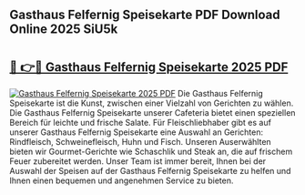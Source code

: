 ## Gasthaus Felfernig Speisekarte PDF Download Online 2025 SiU5k

# <h2><a href="http://gc9appr.nevu.top/?p=Gasthaus+Felfernig+Speisekarte">🔗 👉🔴 Gasthaus Felfernig Speisekarte 2025 PDF</a></h2>

[![Gasthaus Felfernig Speisekarte 2025 PDF](https://i.imgur.com/dBaPXMq.png)](http://gc9appr.nevu.top/?p=Gasthaus+Felfernig+Speisekarte)
Die Gasthaus Felfernig Speisekarte ist die Kunst, zwischen einer Vielzahl von Gerichten zu wählen. Die Gasthaus Felfernig Speisekarte unserer Cafeteria bietet einen speziellen Bereich für leichte und frische Salate. Für Fleischliebhaber gibt es auf unserer Gasthaus Felfernig Speisekarte eine Auswahl an Gerichten: Rindfleisch, Schweinefleisch, Huhn und Fisch. Unseren Auserwählten bieten wir Gourmet-Gerichte wie Schaschlik und Steak an, die auf frischem Feuer zubereitet werden. Unser Team ist immer bereit, Ihnen bei der Auswahl der Speisen auf der Gasthaus Felfernig Speisekarte zu helfen und Ihnen einen bequemen und angenehmen Service zu bieten.

